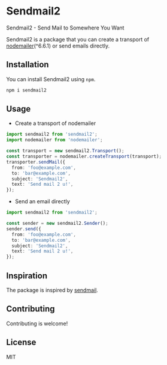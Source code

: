 # Sendmail2

Sendmail2 - Send Mail to Somewhere You Want

Sendmail2 is a package that you can create a transport of
[nodemailer][nodemailer-npm](^6.6.1) or send emails directly.

## Installation

You can install Sendmail2 using `npm`.

```sh
npm i sendmail2
```

## Usage

- Create a transport of nodemailer

```typescript
import sendmail2 from 'sendmail2';
import nodemailer from 'nodemailer';

const transport = new sendmail2.Transport();
const transporter = nodemailer.createTransport(transport);
transporter.sendMail({
  from: 'foo@example.com',
  to: 'bar@example.com',
  subject: 'Sendmail2',
  text: 'Send mail 2 u!',
});
```

- Send an email directly

```typescript
import sendmail2 from 'sendmail2';

const sender = new sendmail2.Sender();
sender.send({
  from: 'foo@example.com',
  to: 'bar@example.com',
  subject: 'Sendmail2',
  text: 'Send mail 2 u!',
});
```

## Inspiration

The package is inspired by [sendmail][sendmail-npm].

## Contributing

Contributing is welcome!

## License

MIT

[nodemailer-npm]: https://www.npmjs.com/package/nodemailer
[sendmail-npm]: https://www.npmjs.com/package/sendmail
